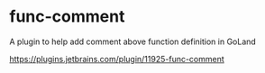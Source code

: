# func-comment
A plugin to help add comment above function definition in GoLand

https://plugins.jetbrains.com/plugin/11925-func-comment
